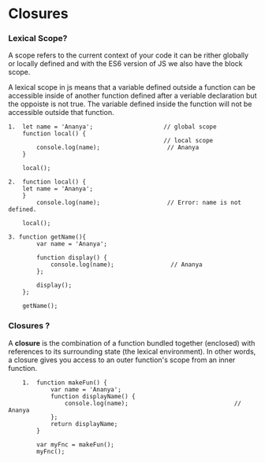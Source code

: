 # Closures
###  Lexical Scope?
A scope refers to the current context of your code it can be rither globally or locally defined and with the ES6 version of JS we also have the block scope.

A lexical scope in js means that a variable defined outside a function can be accessible inside of another function defined after a veriable declaration but the oppoiste is not true. The variable defined inside the function will not be accessible outside that function.

    1.  let name = 'Ananya';                    // global scope
        function local() {
                                                // local scope
            console.log(name);                   // Ananya
        }

        local();

    2.  function local() {
        let name = 'Ananya';
        }
            console.log(name);                   // Error: name is not defined.

        local();

    3. function getName(){
            var name = 'Ananya';

            function display() {
                console.log(name);                // Ananya
            };

            display();
        };

        getName();

### Closures ?
A __closure__ is the combination of a function bundled together (enclosed) with references to its surrounding state (the lexical environment). In other words, a closure gives you access to an outer function's scope from an inner function.

        1.  function makeFun() {
                var name = 'Ananya';
                function displayName() {
                    console.log(name);                              // Ananya
                };
                return displayName;
            }

            var myFnc = makeFun();
            myFnc();
